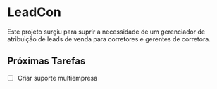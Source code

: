 # LeadCon

Este projeto surgiu para suprir a necessidade de um gerenciador de atribuição de leads de venda para corretores e gerentes de corretora. 

## Próximas Tarefas

- [ ] Criar suporte multiempresa
